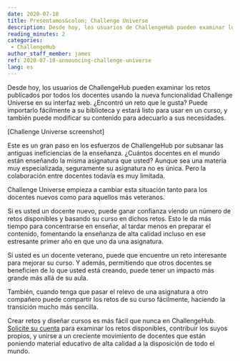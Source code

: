 ```yaml
---
date: 2020-07-10
title: Presentamos&colon; Challenge Universe
description: Desde hoy, los usuarios de ChallengeHub pueden examinar los retos publicados por todos los docentes usando la nueva funcionalidad Challenge Universe
reading_minutes: 2
categories:
 - ChallengeHub
author_staff_member: james
ref: 2020-07-10-announcing-challenge-universe
lang: es
---
```


Desde hoy, los usuarios de ChallengeHub pueden examinar los retos publicados por todos los docentes usando la nueva funcionalidad Challenge Universe en su interfaz web.
¿Encontró un reto que le gusta?
Puede importarlo fácilmente a su biblioteca y estará listo para usar en un curso, y también puede modificar su contenido para adecuarlo a sus necesidades.


\[Challenge Universe screenshot\]

Este es un gran paso en los esfuerzos de ChallengeHub por subsanar las antiguas ineficiencias de la enseñanza.
¿Cuántos docentes en el mundo están enseñando la misma asignatura que usted?
Aunque sea una materia muy especializada, seguramente su asignatura no es única.
Pero la colaboración entre docentes todavía es muy limitada.

Challenge Universe empieza a cambiar esta situación tanto para los docentes nuevos como para aquellos más veteranos.

Si es usted un docente nuevo,
puede ganar confianza viendo un número de retos disponibles y basando su curso en dichos retos.
Esto le da más tiempo para concentrarse en enseñar, al tardar menos en preparar el contenido,
fomentando la enseñanza de alta calidad incluso en ese estresante primer año en que uno da una asignatura.

Si usted es un docente veterano,
puede que encuentre un reto interesante para mejorar su curso.
Y además, permitiendo que otros docentes se beneficien de lo que usted está creando,
puede tener un impacto más grande más allá de su aula.

También, cuando tenga que pasar el relevo de una asignatura a otro compañero
puede compartir los retos de su curso fácilmente,
haciendo la transición mucho más sencilla.

Crear retos y diseñar cursos es más fácil que nunca en ChallengeHub.
[Solicite su cuenta]( /contact/ ) para examinar los retos disponibles,
contribuir los suyos propios,
y unirse a un creciente movimiento de docentes que están poniendo material educativo de alta calidad a la disposición de todo el mundo.
